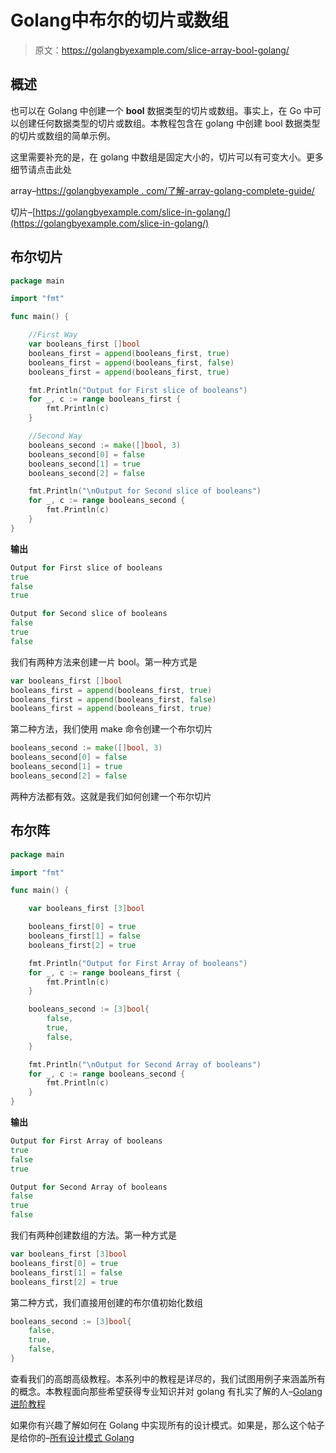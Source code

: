 # Golang中布尔的切片或数组

> 原文：<https://golangbyexample.com/slice-array-bool-golang/>

## **概述**

也可以在 Golang 中创建一个 **bool** 数据类型的切片或数组。事实上，在 Go 中可以创建任何数据类型的切片或数组。本教程包含在 golang 中创建 bool 数据类型的切片或数组的简单示例。

这里需要补充的是，在 golang 中数组是固定大小的，切片可以有可变大小。更多细节请点击此处

array–[https://golangbyexample . com/了解-array-golang-complete-guide/](https://golangbyexample.com/understanding-array-golang-complete-guide/)

切片–[https://golangbyexample.com/slice-in-golang/](https://golangbyexample.com/slice-in-golang/)

## **布尔切片**

```go
package main

import "fmt"

func main() {

	//First Way
	var booleans_first []bool
	booleans_first = append(booleans_first, true)
	booleans_first = append(booleans_first, false)
	booleans_first = append(booleans_first, true)

	fmt.Println("Output for First slice of booleans")
	for _, c := range booleans_first {
		fmt.Println(c)
	}

	//Second Way
	booleans_second := make([]bool, 3)
	booleans_second[0] = false
	booleans_second[1] = true
	booleans_second[2] = false

	fmt.Println("\nOutput for Second slice of booleans")
	for _, c := range booleans_second {
		fmt.Println(c)
	}
}
```

**输出**

```go
Output for First slice of booleans
true
false
true

Output for Second slice of booleans
false
true
false
```

我们有两种方法来创建一片 bool。第一种方式是

```go
var booleans_first []bool
booleans_first = append(booleans_first, true)
booleans_first = append(booleans_first, false)
booleans_first = append(booleans_first, true)
```

第二种方法，我们使用 make 命令创建一个布尔切片

```go
booleans_second := make([]bool, 3)
booleans_second[0] = false
booleans_second[1] = true
booleans_second[2] = false
```

两种方法都有效。这就是我们如何创建一个布尔切片

## **布尔阵**

```go
package main

import "fmt"

func main() {

	var booleans_first [3]bool

	booleans_first[0] = true
	booleans_first[1] = false
	booleans_first[2] = true

	fmt.Println("Output for First Array of booleans")
	for _, c := range booleans_first {
		fmt.Println(c)
	}

	booleans_second := [3]bool{
		false,
		true,
		false,
	}

	fmt.Println("\nOutput for Second Array of booleans")
	for _, c := range booleans_second {
		fmt.Println(c)
	}
}
```

**输出**

```go
Output for First Array of booleans
true
false
true

Output for Second Array of booleans
false
true
false
```

我们有两种创建数组的方法。第一种方式是

```go
var booleans_first [3]bool
booleans_first[0] = true
booleans_first[1] = false
booleans_first[2] = true
```

第二种方式，我们直接用创建的布尔值初始化数组

```go
booleans_second := [3]bool{
	false,
	true,
	false,
}
```

查看我们的高朗高级教程。本系列中的教程是详尽的，我们试图用例子来涵盖所有的概念。本教程面向那些希望获得专业知识并对 golang 有扎实了解的人–[Golang 进阶教程](https://golangbyexample.com/golang-comprehensive-tutorial/)

如果你有兴趣了解如何在 Golang 中实现所有的设计模式。如果是，那么这个帖子是给你的–[所有设计模式 Golang](https://golangbyexample.com/all-design-patterns-golang/)